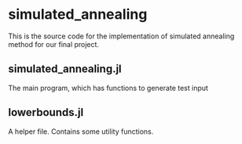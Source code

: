 # simulated_annealing
This is the source code for the implementation of simulated annealing method for our final project.

## simulated_annealing.jl
The main program, which has functions to generate test input

## lowerbounds.jl
A helper file. Contains some utility functions.
